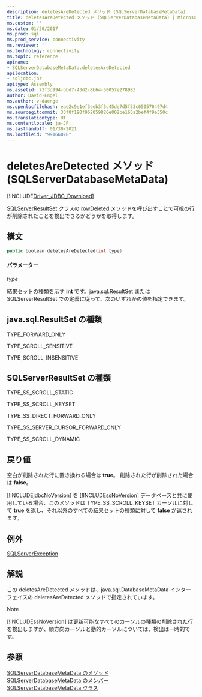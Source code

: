```yaml
---
description: deletesAreDetected メソッド (SQLServerDatabaseMetaData)
title: deletesAreDetected メソッド (SQLServerDatabaseMetaData) | Microsoft Docs
ms.custom: ''
ms.date: 01/20/2017
ms.prod: sql
ms.prod_service: connectivity
ms.reviewer: ''
ms.technology: connectivity
ms.topic: reference
apiname:
- SQLServerDatabaseMetaData.deletesAreDetected
apilocation:
- sqljdbc.jar
apitype: Assembly
ms.assetid: 73f3d994-bbd7-43d2-8b64-50057e278983
author: David-Engel
ms.author: v-daenge
ms.openlocfilehash: eae2c9e1ef3eeb3f5d45de7d5f33c650570497d4
ms.sourcegitcommit: 33f0f190f962059826e002be165a2bef4f9e350c
ms.translationtype: HT
ms.contentlocale: ja-JP
ms.lasthandoff: 01/30/2021
ms.locfileid: "99166028"
---
```

# <a name="deletesaredetected-method-sqlserverdatabasemetadata"></a>deletesAreDetected メソッド (SQLServerDatabaseMetaData)

[!INCLUDE[Driver_JDBC_Download](../../../includes/driver_jdbc_download.md)]

  [SQLServerResultSet](../../../connect/jdbc/reference/sqlserverresultset-class.md) クラスの [rowDeleted](../../../connect/jdbc/reference/rowdeleted-method-sqlserverresultset.md) メソッドを呼び出すことで可視の行が削除されたことを検出できるかどうかを取得します。  
  
## <a name="syntax"></a>構文  
  
```cpp
public boolean deletesAreDetected(int type)  
```  
  
#### <a name="parameters"></a>パラメーター  
 *type*  
  
 結果セットの種類を示す **int** です。java.sql.ResultSet または SQLServerResultSet での定義に従って、次のいずれかの値を指定できます。  
  
## <a name="javasqlresultset-types"></a>java.sql.ResultSet の種類  
 TYPE_FORWARD_ONLY  
  
 TYPE_SCROLL_SENSITIVE  
  
 TYPE_SCROLL_INSENSITIVE  
  
## <a name="sqlserverresultset-types"></a>SQLServerResultSet の種類  
 TYPE_SS_SCROLL_STATIC  
  
 TYPE_SS_SCROLL_KEYSET  
  
 TYPE_SS_DIRECT_FORWARD_ONLY  
  
 TYPE_SS_SERVER_CURSOR_FORWARD_ONLY  
  
 TYPE_SS_SCROLL_DYNAMIC  
  
## <a name="return-value"></a>戻り値  
 空白が削除された行に置き換わる場合は **true**。 削除された行が削除された場合は **false**。  
  
 [!INCLUDE[jdbcNoVersion](../../../includes/jdbcnoversion_md.md)] を [!INCLUDE[ssNoVersion](../../../includes/ssnoversion-md.md)] データベースと共に使用している場合、このメソッドは TYPE_SS_SCROLL_KEYSET カーソルに対して **true** を返し、それ以外のすべての結果セットの種類に対して **false** が返されます。  
  
## <a name="exceptions"></a>例外  
 [SQLServerException](../../../connect/jdbc/reference/sqlserverexception-class.md)  
  
## <a name="remarks"></a>解説  
 この deletesAreDetected メソッドは、java.sql.DatabaseMetaData インターフェイスの deletesAreDetected メソッドで指定されています。  
  
> [!NOTE]  
>  [!INCLUDE[ssNoVersion](../../../includes/ssnoversion-md.md)] は更新可能なすべてのカーソルの種類の削除された行を検出しますが、順方向カーソルと動的カーソルについては、検出は一時的です。  
  
## <a name="see-also"></a>参照  
 [SQLServerDatabaseMetaData のメソッド](../../../connect/jdbc/reference/sqlserverdatabasemetadata-methods.md)   
 [SQLServerDatabaseMetaData のメンバー](../../../connect/jdbc/reference/sqlserverdatabasemetadata-members.md)   
 [SQLServerDatabaseMetaData クラス](../../../connect/jdbc/reference/sqlserverdatabasemetadata-class.md)  
  
  
